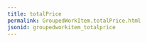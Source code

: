 ```yaml
---
title: totalPrice
permalink: GroupedWorkItem.totalPrice.html
jsonid: groupedworkitem_totalprice
---
```

